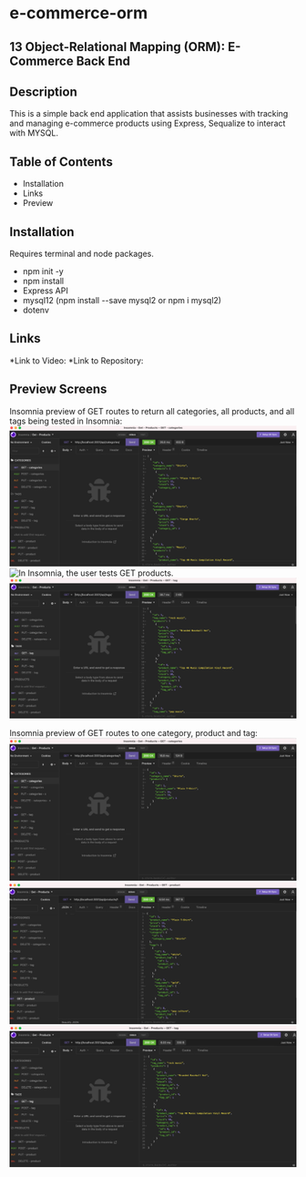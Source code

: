 # e-commerce-orm
## 13 Object-Relational Mapping (ORM): E-Commerce Back End

## Description
This is a simple back end application that assists businesses with tracking and managing e-commerce products using Express, Sequalize to interact with MYSQL. 

## Table of Contents

* Installation
* Links
* Preview

## Installation
Requires terminal and node packages.
* npm init -y
* npm install
* Express API
* mysql12 (npm install --save mysql2 or npm i mysql2)
* dotenv


## Links
*Link to Video: 
*Link to Repository: 

## Preview Screens
Insomnia preview of GET routes to return all categories, all products, and all tags being tested in Insomnia:
![In Insomnia, the user tests GET categories.](./Assets/get_categories.png)
![In Insomnia, the user tests GET products.](./Assets/get_products.png)
![In Insomnia, the user tests GET tags.](./Assets/get_tags.png) 

Insomnia preview of GET routes to one category, product and tag:
![In Insomnia, the user tests GET categories from 1.](./Assets/get_categories1.png)
![In Insomnia, the user tests GET products from 1.](./Assets/get_products1.png)
![In Insomnia, the user tests GET tags from 1](./Assets/get_tags1.png)
